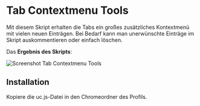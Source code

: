 # Tab Contextmenu Tools
Mit diesem Skript erhalten die Tabs ein großes zusätzliches Kontextmenü mit vielen neuen Einträgen. Bei Bedarf kann man unerwünschte Einträge 
im Skript auskommentieren oder einfach löschen.

Das **Ergebnis des Skripts**:

![Screenshot Tab Contextmenu Tools](https://github.com/ardiman/userChrome.js/raw/master/tabcontextmenutools/scr_tabcontextmenutools.png)

## Installation
Kopiere die uc.js-Datei in den Chromeordner des Profils.

